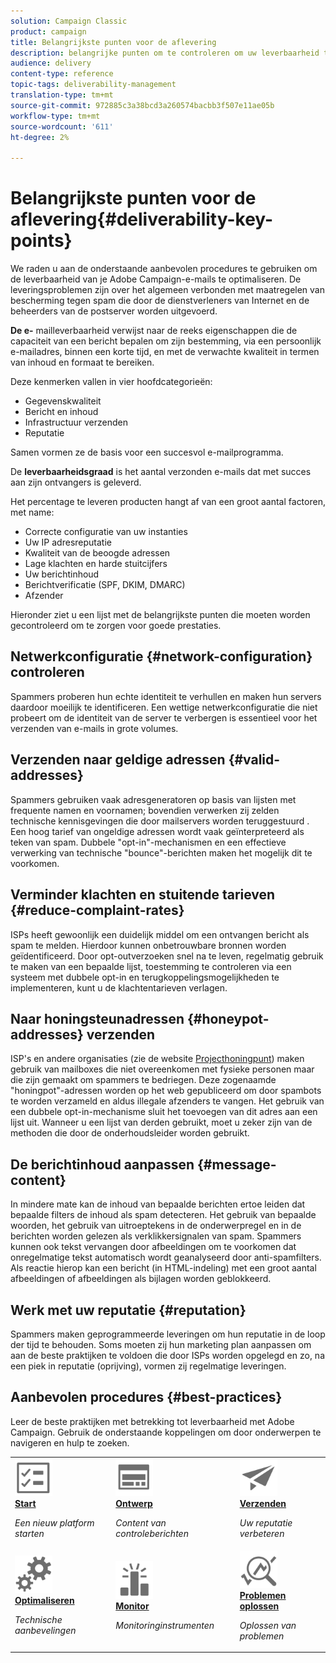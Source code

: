 ```yaml
---
solution: Campaign Classic
product: campaign
title: Belangrijkste punten voor de aflevering
description: belangrijke punten om te controleren om uw leverbaarheid te verbeteren
audience: delivery
content-type: reference
topic-tags: deliverability-management
translation-type: tm+mt
source-git-commit: 972885c3a38bcd3a260574bacbb3f507e11ae05b
workflow-type: tm+mt
source-wordcount: '611'
ht-degree: 2%

---
```



# Belangrijkste punten voor de aflevering{#deliverability-key-points}

We raden u aan de onderstaande aanbevolen procedures te gebruiken om de leverbaarheid van je Adobe Campaign-e-mails te optimaliseren. De leveringsproblemen zijn over het algemeen verbonden met maatregelen van bescherming tegen spam die door de dienstverleners van Internet en de beheerders van de postserver worden uitgevoerd.

**De e-** mailleverbaarheid verwijst naar de reeks eigenschappen die de capaciteit van een bericht bepalen om zijn bestemming, via een persoonlijk e-mailadres, binnen een korte tijd, en met de verwachte kwaliteit in termen van inhoud en formaat te bereiken.

Deze kenmerken vallen in vier hoofdcategorieën:
* Gegevenskwaliteit
* Bericht en inhoud
* Infrastructuur verzenden
* Reputatie

Samen vormen ze de basis voor een succesvol e-mailprogramma.

De **leverbaarheidsgraad** is het aantal verzonden e-mails dat met succes aan zijn ontvangers is geleverd.

Het percentage te leveren producten hangt af van een groot aantal factoren, met name:
* Correcte configuratie van uw instanties
* Uw IP adresreputatie
* Kwaliteit van de beoogde adressen
* Lage klachten en harde stuitcijfers
* Uw berichtinhoud
* Berichtverificatie (SPF, DKIM, DMARC)
* Afzender

Hieronder ziet u een lijst met de belangrijkste punten die moeten worden gecontroleerd om te zorgen voor goede prestaties.

## Netwerkconfiguratie {#network-configuration} controleren

Spammers proberen hun echte identiteit te verhullen en maken hun servers daardoor moeilijk te identificeren. Een wettige netwerkconfiguratie die niet probeert om de identiteit van de server te verbergen is essentieel voor het verzenden van e-mails in grote volumes.

## Verzenden naar geldige adressen {#valid-addresses}

Spammers gebruiken vaak adresgeneratoren op basis van lijsten met frequente namen en voornamen; bovendien verwerken zij zelden technische kennisgevingen die door mailservers worden teruggestuurd . Een hoog tarief van ongeldige adressen wordt vaak geïnterpreteerd als teken van spam. Dubbele &quot;opt-in&quot;-mechanismen en een effectieve verwerking van technische &quot;bounce&quot;-berichten maken het mogelijk dit te voorkomen.

## Verminder klachten en stuitende tarieven {#reduce-complaint-rates}

ISPs heeft gewoonlijk een duidelijk middel om een ontvangen bericht als spam te melden. Hierdoor kunnen onbetrouwbare bronnen worden geïdentificeerd. Door opt-outverzoeken snel na te leven, regelmatig gebruik te maken van een bepaalde lijst, toestemming te controleren via een systeem met dubbele opt-in en terugkoppelingsmogelijkheden te implementeren, kunt u de klachtentarieven verlagen.

## Naar honingsteunadressen {#honeypot-addresses} verzenden

ISP&#39;s en andere organisaties (zie de website [Projecthoningpunt](https://www.projecthoneypot.org/)) maken gebruik van mailboxes die niet overeenkomen met fysieke personen maar die zijn gemaakt om spammers te bedriegen. Deze zogenaamde &quot;honingpot&quot;-adressen worden op het web gepubliceerd om door spambots te worden verzameld en aldus illegale afzenders te vangen. Het gebruik van een dubbele opt-in-mechanisme sluit het toevoegen van dit adres aan een lijst uit. Wanneer u een lijst van derden gebruikt, moet u zeker zijn van de methoden die door de onderhoudsleider worden gebruikt.

## De berichtinhoud aanpassen {#message-content}

In mindere mate kan de inhoud van bepaalde berichten ertoe leiden dat bepaalde filters de inhoud als spam detecteren. Het gebruik van bepaalde woorden, het gebruik van uitroeptekens in de onderwerpregel en in de berichten worden gelezen als verklikkersignalen van spam. Spammers kunnen ook tekst vervangen door afbeeldingen om te voorkomen dat onregelmatige tekst automatisch wordt geanalyseerd door anti-spamfilters. Als reactie hierop kan een bericht (in HTML-indeling) met een groot aantal afbeeldingen of afbeeldingen als bijlagen worden geblokkeerd.

## Werk met uw reputatie {#reputation}

Spammers maken geprogrammeerde leveringen om hun reputatie in de loop der tijd te behouden. Soms moeten zij hun marketing plan aanpassen om aan de beste praktijken te voldoen die door ISPs worden opgelegd en zo, na een piek in reputatie (oprijving), vormen zij regelmatige leveringen.

## Aanbevolen procedures {#best-practices}

Leer de beste praktijken met betrekking tot leverbaarheid met Adobe Campaign. Gebruik de onderstaande koppelingen om door onderwerpen te navigeren en hulp te zoeken.

<table>
<tr>
  <td>
    <a href="starting-new-platform.md">
      <img alt="Starten" src="assets/do-not-localize/start.svg" width="60px"/>
    </a>
    <div>
      <a href="starting-new-platform.md">
    <strong>Start</strong>
    </a>
    </div>
    <p>
    <em>Een nieuw platform starten</em>
    <p>
  </td>
   <td>
    <a href="control-message-content.md">
      <img alt="Ontwerp" src="assets/do-not-localize/design.svg" width="60px"/>
    </a>
    <div>
      <a href="control-message-content.md">
    <strong>Ontwerp</strong>
    </a>
    </div>
    <p>
    <em>Content van controleberichten</em>
    <p>
  </td>
  <td>
    <a href="improve-reputation.md">
      <img alt="Ontwerp" src="assets/do-not-localize/check.svg" width="60px"/>
    </a>
    <div>
      <a href="improve-reputation.md">
    <strong>Verzenden</strong>
    </a>
    </div>
    <p>
    <em>Uw reputatie verbeteren</em>
    <p>
  </td>
</tr>
<tr>
  <td>
    <a href="technical-recommendations.md">
      <img alt="Optimaliseren" src="assets/do-not-localize/optimize.svg" width="60px"/>
    </a>
    <div>
      <a href="technical-recommendations.md">
    <strong>Optimaliseren</strong>
    </a>
    </div>
    <p>
    <em>Technische aanbevelingen</em>
    <p>
  </td>
   <td>
    <a href="monitoring-deliverability.md">
      <img alt="Controleren" src="assets/do-not-localize/monitor.svg" width="60px"/>
    </a>
    <div>
      <a href="monitoring-deliverability.md">
    <strong>Monitor</strong>
    </a>
    </div>
    <p>
    <em>Monitoringinstrumenten</em>
    <p>
  </td>
  <td>
    <a href="deliverability-faq.md">
      <img alt="Optimaliseren" src="assets/do-not-localize/troubleshoot.svg" width="60px"/>
    </a>
    <div>
      <a href="deliverability-faq.md">
    <strong>Problemen oplossen</strong>
    </a>
    </div>
    <p>
    <em>Oplossen van problemen</em>
    <p>
  </td>
</tr>
</table>
